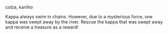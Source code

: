 colza, kariiho

Kappa always swim in chains. However, due to a mysterious force, one kappa was swept away by the river. Rescue the kappa that was swept away and receive a treasure as a reward!
